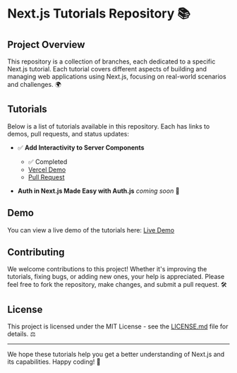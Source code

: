 # Next.js Tutorials Repository 📚

## Project Overview
This repository is a collection of branches, each dedicated to a specific Next.js tutorial. Each tutorial covers different aspects of building and managing web applications using Next.js, focusing on real-world scenarios and challenges. 🌍

## Tutorials
Below is a list of tutorials available in this repository. Each has links to demos, pull requests, and status updates:

- ✅ **Add Interactivity to Server Components**
  - ✅ Completed
  - [Vercel Demo](https://next-tutorials-git-how-to-add-interac-8dc45c-amddevmhs-projects.vercel.app/counter)
  - [Pull Request](https://github.com/amddevmh/next-tutorials/pull/1)

- **Auth in Next.js Made Easy with Auth.js**   *coming soon* 🚧

## Demo
You can view a live demo of the tutorials here: [Live Demo](https://potato.potato)

## Contributing
We welcome contributions to this project! Whether it's improving the tutorials, fixing bugs, or adding new ones, your help is appreciated. Please feel free to fork the repository, make changes, and submit a pull request. 🛠️

## License
This project is licensed under the MIT License - see the [LICENSE.md](LICENSE) file for details. ⚖️

---

We hope these tutorials help you get a better understanding of Next.js and its capabilities. Happy coding! 🎉
